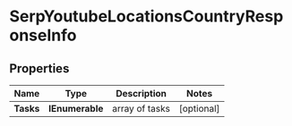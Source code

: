 # SerpYoutubeLocationsCountryResponseInfo


## Properties

| Name | Type | Description | Notes |
|------------ | ------------- | ------------- | -------------|
**Tasks** | **IEnumerable<SerpYoutubeLocationsCountryTaskInfo>** | array of tasks |[optional]|